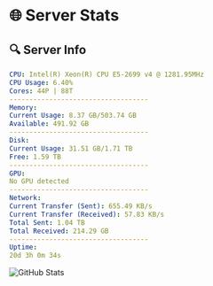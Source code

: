 # 🌐 Server Stats
## 🔍 Server Info
```yaml
CPU: Intel(R) Xeon(R) CPU E5-2699 v4 @ 1281.95MHz
CPU Usage: 6.40%
Cores: 44P | 88T
-----------------------------------
Memory:
Current Usage: 8.37 GB/503.74 GB
Available: 491.92 GB
-----------------------------------
Disk:
Current Usage: 31.51 GB/1.71 TB
Free: 1.59 TB
-----------------------------------
GPU:
No GPU detected
-----------------------------------
Network:
Current Transfer (Sent): 655.49 KB/s
Current Transfer (Received): 57.83 KB/s
Total Sent: 1.04 TB
Total Received: 214.29 GB
-----------------------------------
Uptime:
20d 3h 0m 34s
```
![GitHub Stats](https://img.shields.io/badge/Updated-2025-05-09_20:09:22-blue)